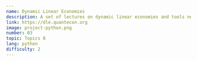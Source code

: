 ```yaml
---
name: Dynamic Linear Economies
description: A set of lectures on dynamic linear economies and tools needed for this class of economic models.
link: https://dle.quantecon.org
image: project-python.png
number: 03
topic: Topics 8
lang: python
difficulty: 2
---
```


